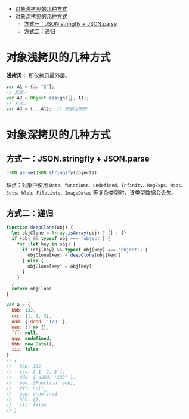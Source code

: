- [对象浅拷贝的几种方式](#对象浅拷贝的几种方式)
- [对象深拷贝的几种方式](#对象深拷贝的几种方式)
  - [方式一：JSON.stringfly + JSON.parse](#方式一jsonstringfly--jsonparse)
  - [方式二：递归](#方式二递归)

# 对象浅拷贝的几种方式

**浅拷贝：** 即仅拷贝最外层。

```javascript
var A1 = {a: "2"};
// 方式一
var A2 = Object.assign({}, A1);
// 方式二
var A3 = {...A1};  // 拓展运算符
```

# 对象深拷贝的几种方式

## 方式一：JSON.stringfly + JSON.parse

```javascript
JSON.parse(JSON.stringify(object))
```

缺点：对象中使用 `Date、functions、undefined、Infinity、RegExps、Maps、Sets、blob、FileLists、ImageDatas` 等复杂类型时，该类型数据会丢失。

## 方式二：递归

```javascript
function deepClone(obj) {
  let objClone = Array.isArray(obj) ? [] : {}
  if (obj && typeof obj === 'object') {
    for (let key in obj) {
      if (obj[key] && typeof obj[key] === 'object') {
        objClone[key] = deepClone(obj[key])
      } else {
        objClone[key] = obj[key]
      }
    }
  }
  return objClone
}

var a = {
  bbb: 132,
  ccc: [1, 2, 3],
  ddd: { dddd: '123' },
  eee: () => {},
  fff: null,
  ggg: undefined,
  hhh: new Date(),
  iii: false
}
// {
//   bbb: 132,
//   ccc: [ 1, 2, 3 ],
//   ddd: { dddd: '123' },
//   eee: [Function: eee],
//   fff: null,
//   ggg: undefined,
//   hhh: {},
//   iii: false
// }
```